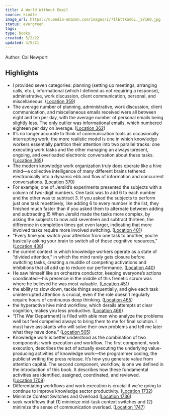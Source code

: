 ```yaml
---
title: A World Without Email
source: kindle
image_url: https://m.media-amazon.com/images/I/71lEttkam6L._SY160.jpg
status: evergreen
tags: 
type: books
created: 5/2/22
updated: 4/5/21
---
```


Author: Cal Newport

## Highlights
- I provided seven categories: planning (setting up meetings, arranging calls, etc.), informational (which I defined as not requiring a response), administrative, work discussion, client communication, personal, and miscellaneous. ([Location 359](https://readwise.io/to_kindle?action=open&asin=B08BKSJX1M&location=359))
- The average number of planning, administrative, work discussion, client communication, and miscellaneous emails received were all between eight and ten per day, with the average number of personal emails being slightly less. The only outlier was informational emails, which numbered eighteen per day on average. ([Location 362](https://readwise.io/to_kindle?action=open&asin=B08BKSJX1M&location=362))
- It’s no longer accurate to think of communication tools as occasionally interrupting work; the more realistic model is one in which knowledge workers essentially partition their attention into two parallel tracks: one executing work tasks and the other managing an always-present, ongoing, and overloaded electronic conversation about these tasks. ([Location 365](https://readwise.io/to_kindle?action=open&asin=B08BKSJX1M&location=365))
- The modern knowledge work organization truly does operate like a hive mind—a collective intelligence of many different brains tethered electronically into a dynamic ebb and flow of information and concurrent conversations. ([Location 370](https://readwise.io/to_kindle?action=open&asin=B08BKSJX1M&location=370))
- For example, one of Jersild’s experiments presented the subjects with a column of two-digit numbers. One task was to add 6 to each number and the other was to subtract 3. If you asked the subjects to perform just one task repetitively, like adding 6 to every number in the list, they finished much faster than if you asked them to alternate between adding and subtracting.15 When Jersild made the tasks more complex, by asking the subjects to now add seventeen and subtract thirteen, the difference in completion times got even larger, indicating that more involved tasks require more involved switching. ([Location 401](https://readwise.io/to_kindle?action=open&asin=B08BKSJX1M&location=401))
- “Every time you switch your attention from one task to another, you’re basically asking your brain to switch all of these cognitive resources,” ([Location 438](https://readwise.io/to_kindle?action=open&asin=B08BKSJX1M&location=438))
- the current context in which knowledge workers operate as a state of “divided attention,” in which the mind rarely gets closure before switching tasks, creating a muddle of competing activations and inhibitions that all add up to reduce our performance. ([Location 440](https://readwise.io/to_kindle?action=open&asin=B08BKSJX1M&location=440))
- He saw himself like an orchestra conductor, keeping everyone’s actions coordinated—his presence in the middle of this frenetic scrum was where he believed he was most valuable. ([Location 451](https://readwise.io/to_kindle?action=open&asin=B08BKSJX1M&location=451))
- the ability to slow down, tackle things sequentially, and give each task uninterrupted attention is crucial, even if the role doesn’t regularly require hours of continuous deep thinking. ([Location 465](https://readwise.io/to_kindle?action=open&asin=B08BKSJX1M&location=465))
- the hyperactive hive mind workflow, which derails attempts at clear cognition, makes you less productive. ([Location 466](https://readwise.io/to_kindle?action=open&asin=B08BKSJX1M&location=466))
- “[The War Department] is filled with able men who analyze the problems well but feel compelled always to bring them to me for final solution. I must have assistants who will solve their own problems and tell me later what they have done.” ([Location 505](https://readwise.io/to_kindle?action=open&asin=B08BKSJX1M&location=505))
- Knowledge work is better understood as the combination of two components: work execution and workflow. The first component, work execution, describes the act of actually executing the underlying value-producing activities of knowledge work—the programmer coding, the publicist writing the press release. It’s how you generate value from attention capital. The second component, workflow, is one we defined in the introduction of this book. It describes how these fundamental activities are identified, assigned, coordinated, and reviewed. ([Location 1709](https://readwise.io/to_kindle?action=open&asin=B08BKSJX1M&location=1709))
- Differentiating workflows and work execution is crucial if we’re going to continue to improve knowledge sector productivity. ([Location 1732](https://readwise.io/to_kindle?action=open&asin=B08BKSJX1M&location=1732))
- Minimize Context Switches and Overload ([Location 1736](https://readwise.io/to_kindle?action=open&asin=B08BKSJX1M&location=1736))
- seek workflows that (1) minimize mid-task context switches and (2) minimize the sense of communication overload. ([Location 1747](https://readwise.io/to_kindle?action=open&asin=B08BKSJX1M&location=1747))
